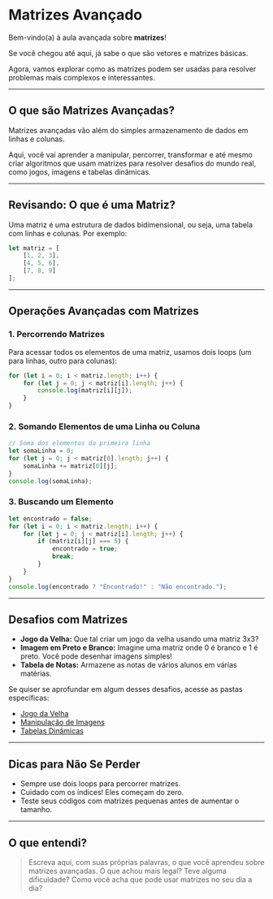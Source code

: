 # Matrizes Avançado

Bem-vindo(a) à aula avançada sobre **matrizes**!

Se você chegou até aqui, já sabe o que são vetores e matrizes básicas.

Agora, vamos explorar como as matrizes podem ser usadas para resolver problemas mais complexos e interessantes.

---

## O que são Matrizes Avançadas?

Matrizes avançadas vão além do simples armazenamento de dados em linhas e colunas.

Aqui, você vai aprender a manipular, percorrer, transformar e até mesmo criar algoritmos que usam matrizes para resolver desafios do mundo real, como jogos, imagens e tabelas dinâmicas.

---

## Revisando: O que é uma Matriz?

Uma matriz é uma estrutura de dados bidimensional, ou seja, uma tabela com linhas e colunas. Por exemplo:

```js
let matriz = [
    [1, 2, 3],
    [4, 5, 6],
    [7, 8, 9]
];
```

---

## Operações Avançadas com Matrizes

### 1. Percorrendo Matrizes

Para acessar todos os elementos de uma matriz, usamos dois loops (um para linhas, outro para colunas):

```js
for (let i = 0; i < matriz.length; i++) {
    for (let j = 0; j < matriz[i].length; j++) {
        console.log(matriz[i][j]);
    }
}
```

### 2. Somando Elementos de uma Linha ou Coluna

```js
// Soma dos elementos da primeira linha
let somaLinha = 0;
for (let j = 0; j < matriz[0].length; j++) {
    somaLinha += matriz[0][j];
}
console.log(somaLinha);
```

### 3. Buscando um Elemento

```js
let encontrado = false;
for (let i = 0; i < matriz.length; i++) {
    for (let j = 0; j < matriz[i].length; j++) {
        if (matriz[i][j] === 5) {
            encontrado = true;
            break;
        }
    }
}
console.log(encontrado ? "Encontrado!" : "Não encontrado.");
```

---

## Desafios com Matrizes

- **Jogo da Velha:** Que tal criar um jogo da velha usando uma matriz 3x3?
- **Imagem em Preto e Branco:** Imagine uma matriz onde 0 é branco e 1 é preto. Você pode desenhar imagens simples!
- **Tabela de Notas:** Armazene as notas de vários alunos em várias matérias.

Se quiser se aprofundar em algum desses desafios, acesse as pastas específicas:

- [Jogo da Velha](./jogo-da-velha/README.md)
- [Manipulação de Imagens](./imagens/README.md)
- [Tabelas Dinâmicas](./tabelas/README.md)

---

## Dicas para Não Se Perder

- Sempre use dois loops para percorrer matrizes.
- Cuidado com os índices! Eles começam do zero.
- Teste seus códigos com matrizes pequenas antes de aumentar o tamanho.

---

## O que entendi?

> Escreva aqui, com suas próprias palavras, o que você aprendeu sobre matrizes avançadas. O que achou mais legal? Teve alguma dificuldade? Como você acha que pode usar matrizes no seu dia a dia?
